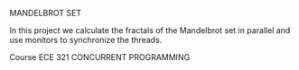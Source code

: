 MANDELBROT SET

In this project we calculate the fractals of the Mandelbrot set in parallel and use monitors to synchronize the threads.

Course ECE 321 CONCURRENT PROGRAMMING
